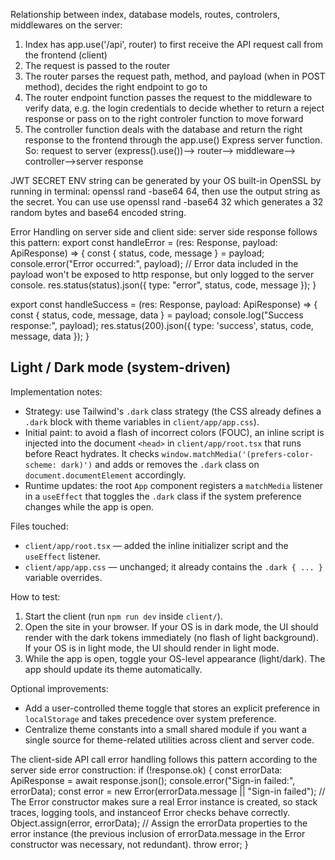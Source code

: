 Relationship between index, database models, routes, controlers, middlewares on the server:

1. Index has app.use('/api', router) to first receive the API request call from the frontend (client)
2. The request is passed to the router
3. The router parses the request path, method, and payload (when in POST method), decides the right endpoint to go to
4. The router endpoint function passes the request to the middleware to verify data, e.g. the login credentials to decide whether to return a reject response or pass on to the right controler function to move forward
5. The controller function deals with the database and return the right response to the frontend through the app.use() Express server function.
   So: request to server (express().use())--> router--> middleware--> controller-->server response

JWT SECRET ENV string can be generated by your OS built-in OpenSSL by running in terminal: openssl rand -base64 64, then use the output string as the secret. You can use use openssl rand -base64 32 which generates a 32 random bytes and base64 encoded string.

Error Handling on server side and client side:
server side response follows this pattern:
export const handleError = <T>(res: Response, payload: ApiResponse<T>) => {
const { status, code, message } = payload;
console.error("Error occurred:", payload);
// Error data included in the payload won't be exposed to http response, but only logged to the server console.
res.status(status).json({
type: "error",
status,
code,
message
});
}

export const handleSuccess = <T>(res: Response, payload: ApiResponse<T>) => {
const { status, code, message, data } = payload;
console.log("Success response:", payload);
res.status(200).json({
type: 'success',
status,
code,
message,
data
});
}

## Light / Dark mode (system-driven)

Implementation notes:

- Strategy: use Tailwind's `.dark` class strategy (the CSS already defines a `.dark` block with theme variables in `client/app/app.css`).
- Initial paint: to avoid a flash of incorrect colors (FOUC), an inline script is injected into the document `<head>` in `client/app/root.tsx` that runs before React hydrates. It checks `window.matchMedia('(prefers-color-scheme: dark)')` and adds or removes the `.dark` class on `document.documentElement` accordingly.
- Runtime updates: the root `App` component registers a `matchMedia` listener in a `useEffect` that toggles the `.dark` class if the system preference changes while the app is open.

Files touched:

- `client/app/root.tsx` — added the inline initializer script and the `useEffect` listener.
- `client/app/app.css` — unchanged; it already contains the `.dark { ... }` variable overrides.

How to test:

1. Start the client (run `npm run dev` inside `client/`).
2. Open the site in your browser. If your OS is in dark mode, the UI should render with the dark tokens immediately (no flash of light background). If your OS is in light mode, the UI should render in light mode.
3. While the app is open, toggle your OS-level appearance (light/dark). The app should update its theme automatically.

Optional improvements:

- Add a user-controlled theme toggle that stores an explicit preference in `localStorage` and takes precedence over system preference.
- Centralize theme constants into a small shared module if you want a single source for theme-related utilities across client and server code.

The client-side API call error handling follows this pattern according to the server side error construction:
if (!response.ok) {
const errorData: ApiResponse<null> = await response.json();
console.error("Sign-in failed:", errorData);
const error = new Error(errorData.message || "Sign-in failed"); // The Error constructor makes sure a real Error instance is created, so stack traces, logging tools, and instanceof Error checks behave correctly.
Object.assign(error, errorData); // Assign the errorData properties to the error instance (the previous inclusion of errorData.message in the Error constructor was necessary, not redundant).
throw error;
}
